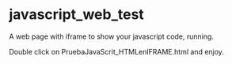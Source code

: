 javascript_web_test
===================

A web page with iframe to show your javascript code, running.

Double click on PruebaJavaScrit_HTMLenIFRAME.html and enjoy.

